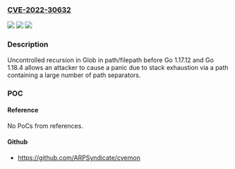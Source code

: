 ### [CVE-2022-30632](https://cve.mitre.org/cgi-bin/cvename.cgi?name=CVE-2022-30632)
![](https://img.shields.io/static/v1?label=Product&message=path%2Ffilepath&color=blue)
![](https://img.shields.io/static/v1?label=Version&message=%3D%200%20&color=brighgreen)
![](https://img.shields.io/static/v1?label=Vulnerability&message=CWE-674%3A%20Uncontrolled%20Recursion&color=brighgreen)

### Description

Uncontrolled recursion in Glob in path/filepath before Go 1.17.12 and Go 1.18.4 allows an attacker to cause a panic due to stack exhaustion via a path containing a large number of path separators.

### POC

#### Reference
No PoCs from references.

#### Github
- https://github.com/ARPSyndicate/cvemon

